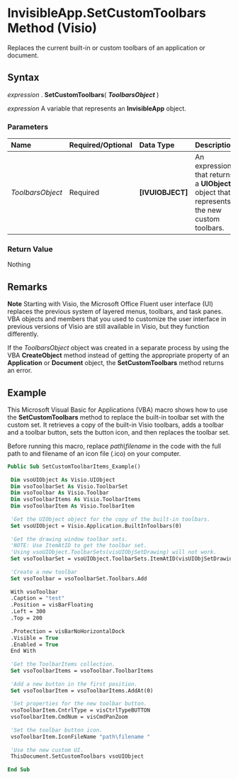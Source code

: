 
# InvisibleApp.SetCustomToolbars Method (Visio)

Replaces the current built-in or custom toolbars of an application or document.


## Syntax

 _expression_ . **SetCustomToolbars**( **_ToolbarsObject_** )

 _expression_ A variable that represents an **InvisibleApp** object.


### Parameters



|**Name**|**Required/Optional**|**Data Type**|**Description**|
|:-----|:-----|:-----|:-----|
| _ToolbarsObject_|Required| **[IVUIOBJECT]**|An expression that returns a  **UIObject** object that represents the new custom toolbars.|

### Return Value

Nothing


## Remarks


 **Note**  Starting with Visio, the Microsoft Office Fluent user interface (UI) replaces the previous system of layered menus, toolbars, and task panes. VBA objects and members that you used to customize the user interface in previous versions of Visio are still available in Visio, but they function differently.

If the  _ToolbarsObject_ object was created in a separate process by using the VBA **CreateObject** method instead of getting the appropriate property of an **Application** or **Document** object, the **SetCustomToolbars** method returns an error.


## Example

This Microsoft Visual Basic for Applications (VBA) macro shows how to use the  **SetCustomToolbars** method to replace the built-in toolbar set with the custom set. It retrieves a copy of the built-in Visio toolbars, adds a toolbar and a toolbar button, sets the button icon, and then replaces the toolbar set.

Before running this macro, replace  _path\filename_ in the code with the full path to and filename of an icon file (.ico) on your computer.




```vb
Public Sub SetCustomToolbarItems_Example() 
 
 Dim vsoUIObject As Visio.UIObject 
 Dim vsoToolbarSet As Visio.ToolbarSet 
 Dim vsoToolbar As Visio.Toolbar 
 Dim vsoToolbarItems As Visio.ToolbarItems 
 Dim vsoToolbarItem As Visio.ToolbarItem 
 
 'Get the UIObject object for the copy of the built-in toolbars. 
 Set vsoUIObject = Visio.Application.BuiltInToolbars(0) 
 
 'Get the drawing window toolbar sets. 
 'NOTE: Use ItemAtID to get the toolbar set. 
 'Using vsoUIObject.ToolbarSets(visUIObjSetDrawing) will not work. 
 Set vsoToolbarSet = vsoUIObject.ToolbarSets.ItemAtID(visUIObjSetDrawing) 
 
 'Create a new toolbar 
 Set vsoToolbar = vsoToolbarSet.Toolbars.Add 
 
 With vsoToolbar 
 .Caption = "test" 
 .Position = visBarFloating 
 .Left = 300 
 .Top = 200 
 
 .Protection = visBarNoHorizontalDock 
 .Visible = True 
 .Enabled = True 
 End With 
 
 'Get the ToolbarItems collection. 
 Set vsoToolbarItems = vsoToolbar.ToolbarItems 
 
 'Add a new button in the first position. 
 Set vsoToolbarItem = vsoToolbarItems.AddAt(0) 
 
 'Set properties for the new toolbar button. 
 vsoToolbarItem.CntrlType = visCtrlTypeBUTTON 
 vsoToolbarItem.CmdNum = visCmdPanZoom 
 
 'Set the toolbar button icon. 
 vsoToolbarItem.IconFileName "path\filename " 
 
 'Use the new custom UI. 
 ThisDocument.SetCustomToolbars vsoUIObject 
 
End Sub
```

